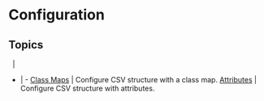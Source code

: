 # Configuration

## Topics
&nbsp; | &nbsp;
- | -
[Class Maps](/examples/configuration/class-maps) | Configure CSV structure with a class map.
[Attributes](/examples/configuration/attributes) | Configure CSV structure with attributes.
